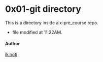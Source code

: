 # 0x01-git directory

This is a directory inside alx-pre_course repo.

- file modified at 11:22AM.
#### Author

[ikinoti](https://github.com/ikinoti)

